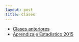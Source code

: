 ```yaml
---
layout: post
title: Clases
---
```


- [Clases anteriores](https://fg-clases.squarespace.com)
- [Aprendizaje Estadístico 2015](http://felipegonzalez.github.io/aprendizaje_estadistico_2015/)
